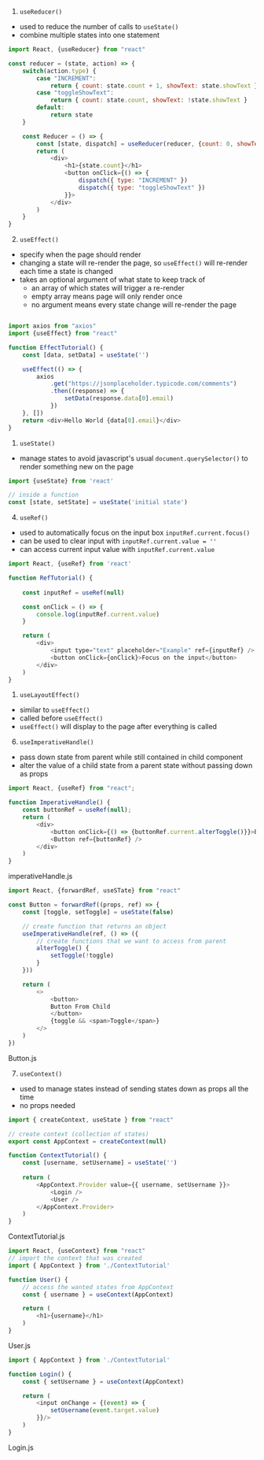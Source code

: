 1. `useReducer()`
- used to reduce the number of calls to `useState()`
- combine multiple states into one statement

```javascript
import React, {useReducer} from "react"

const reducer = (state, action) => {
    switch(action.type) {
        case "INCREMENT":
            return { count: state.count + 1, showText: state.showText }
        case "toggleShowText":
            return { count: state.count, showText: !state.showText }
        default:
            return state
    }

    const Reducer = () => {
        const [state, dispatch] = useReducer(reducer, {count: 0, showText: true})
        return (
            <div>
                <h1>{state.count}</h1>
                <button onClick={() => {
                    dispatch({ type: "INCREMENT" })
                    dispatch({ type: "toggleShowText" })
                }}>
            </div>
        )
    }
}
```

2. `useEffect()`
- specify when the page should render
- changing a state will re-render the page, so `useEffect()` will re-render each time a state is changed
- takes an optional argument of what state to keep track of
  - an array of which states will trigger a re-render
  - empty array means page will only render once 
  - no argument means every state change will re-render the page
  
```javascript

import axios from "axios"
import {useEffect} from "react"

function EffectTutorial() {
    const [data, setData] = useState('')

    useEffect(() => {
        axios
            .get("https://jsonplaceholder.typicode.com/comments")
            .then((response) => {
                setData(response.data[0].email)
            })
    }, [])
    return <div>Hello World {data[0].email}</div>
}
```

1. `useState()`
- manage states to avoid javascript's usual `document.querySelector()` to render something new on the page

```javascript
import {useState} from 'react'

// inside a function
const [state, setState] = useState('initial state')
```

4. `useRef()`
- used to automatically focus on the input box `inputRef.current.focus()`
- can be used to clear input with `inputRef.current.value = ''`
- can access current input value with `inputRef.current.value`
  
```javascript
import React, {useRef} from 'react'

function RefTutorial() {
    
    const inputRef = useRef(null)

    const onClick = () => {
        console.log(inputRef.current.value)
    }

    return (
        <div>
            <input type="text" placeholder="Example" ref={inputRef} />
            <button onClick={onClick}>Focus on the input</button>
        </div>
    )
}
```

1. `useLayoutEffect()`
- similar to `useEffect()`
- called before `useEffect()`
- `useEffect()` will display to the page after everything is called


6. `useImperativeHandle()`
- pass down state from parent while still contained in child component
- alter the value of a child state from a parent state without passing down as props

```javascript
import React, {useRef} from "react";

function ImperativeHandle() {
    const buttonRef = useRef(null);
    return (
        <div>
            <button onClick={() => {buttonRef.current.alterToggle()}}>Button from parent</button>
            <Button ref={buttonRef} />
        </div>
    )
}
```
imperativeHandle.js

```javascript
import React, {forwardRef, useSTate} from "react"

const Button = forwardRef((props, ref) => {
    const [toggle, setToggle] = useState(false)

    // create function that returns an object
    useImperativeHandle(ref, () => ({
        // create functions that we want to access from parent
        alterToggle() {
            setToggle(!toggle)
        }
    }))

    return (
        <>
            <button>
            Button From Child
            </button>
            {toggle && <span>Toggle</span>}
        </>
    )
})
```
Button.js

7. `useContext()`
- used to manage states instead of sending states down as props all the time
- no props needed

```javascript
import { createContext, useState } from "react"

// create context (collection of states)
export const AppContext = createContext(null)

function ContextTutorial() {
    const [username, setUsername] = useState('')
    
    return (
        <AppContext.Provider value={{ username, setUsername }}>
            <Login />
            <User />
        </AppContext.Provider>
    )
}
```
ContextTutorial.js

```javascript
import React, {useContext} from "react"
// import the context that was created
import { AppContext } from './ContextTutorial'

function User() {
    // access the wanted states from AppContext
    const { username } = useContext(AppContext)

    return (
        <h1>{username}</h1>
    )
}
```
<p class="caption">User.js</p>

```javascript
import { AppContext } from './ContextTutorial'

function Login() {
    const { setUsername } = useContext(AppContext)

    return (
        <input onChange = {(event) => {
            setUsername(event.target.value)
        }}/>
    )
}

```
Login.js